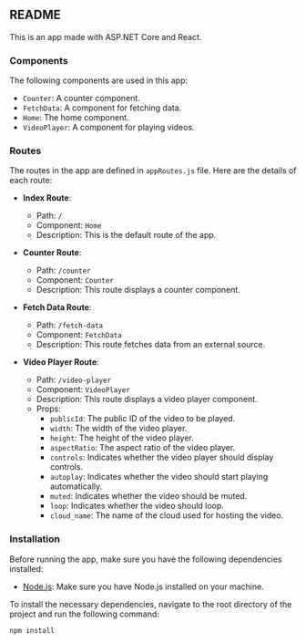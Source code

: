 
## README

This is an app made with ASP.NET Core and React.

### Components

The following components are used in this app:

- `Counter`: A counter component.
- `FetchData`: A component for fetching data.
- `Home`: The home component.
- `VideoPlayer`: A component for playing videos.

### Routes

The routes in the app are defined in `appRoutes.js` file. Here are the details of each route:

- **Index Route**:
  - Path: `/`
  - Component: `Home`
  - Description: This is the default route of the app.

- **Counter Route**:
  - Path: `/counter`
  - Component: `Counter`
  - Description: This route displays a counter component.

- **Fetch Data Route**:
  - Path: `/fetch-data`
  - Component: `FetchData`
  - Description: This route fetches data from an external source.

- **Video Player Route**:
  - Path: `/video-player`
  - Component: `VideoPlayer`
  - Description: This route displays a video player component.
  - Props:
    - `publicId`: The public ID of the video to be played.
    - `width`: The width of the video player.
    - `height`: The height of the video player.
    - `aspectRatio`: The aspect ratio of the video player.
    - `controls`: Indicates whether the video player should display controls.
    - `autoplay`: Indicates whether the video should start playing automatically.
    - `muted`: Indicates whether the video should be muted.
    - `loop`: Indicates whether the video should loop.
    - `cloud_name`: The name of the cloud used for hosting the video.



### Installation

Before running the app, make sure you have the following dependencies installed:

- [Node.js](https://nodejs.org): Make sure you have Node.js installed on your machine.

To install the necessary dependencies, navigate to the root directory of the project and run the following command:

```
npm install
```







